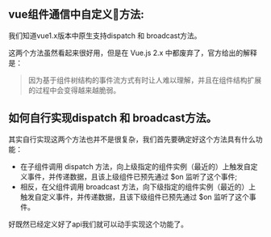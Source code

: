 ## vue组件通信中自定义方法:
我们知道vue1.x版本中原生支持dispatch 和 broadcast方法。

这两个方法虽然看起来很好用，但是在 Vue.js 2.x 中都废弃了，官方给出的解释是：

>因为基于组件树结构的事件流方式有时让人难以理解，并且在组件结构扩展的过程中会变得越来越脆弱。

## 如何自行实现dispatch 和 broadcast方法。

其实自行实现这两个方法也并不是很复杂，我们首先要确定好这个方法具有什么功能：
  * 在子组件调用 dispatch 方法，向上级指定的组件实例（最近的）上触发自定义事件，并传递数据，且该上级组件已预先通过 $on 监听了这个事件;
  * 相反，在父组件调用 broadcast 方法，向下级指定的组件实例（最近的）上触发自定义事件，并传递数据，且该下级组件已预先通过 $on 监听了这个事件。 

好既然已经定义好了api我们就可以动手实现这个功能了。



